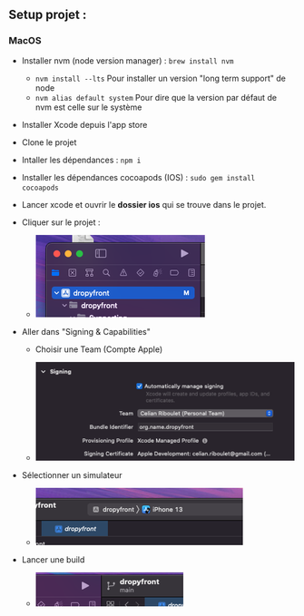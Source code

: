## Setup projet :

### MacOS

- Installer nvm (node version manager) : `brew install nvm`
  
  - `nvm install --lts` Pour installer un version "long term support" de node
  - `nvm alias default system` Pour dire que la version par défaut de nvm est celle sur le système

- Installer Xcode depuis l'app store

- Clone le projet

- Intaller les dépendances : `npm i`

- Installer les dépendances cocoapods (IOS) : `sudo gem install cocoapods`

- Lancer xcode et ouvrir le **dossier ios** qui se trouve dans le projet.

- Cliquer sur le projet : 
  
  - ![](./assets/2022-05-08-15-49-46-image.png)

- Aller dans "Signing & Capabilities"
  
  - Choisir une Team (Compte Apple)
  
  - ![](./assets/2022-05-08-15-50-30-image.png)

- Sélectionner un simulateur 
  
  - ![](./assets/2022-05-08-15-51-05-image.png)

- Lancer une build
  
  - ![](./assets/2022-05-08-15-51-24-image.png)
